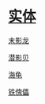 # [实体](/zh_cn/loot_table/entities/README.md)

[末影龙](/zh_cn/loot_table/entities/ender_dragon.md)

[潜影贝](/zh_cn/loot_table/entities/shulker.md)

[海龟](/zh_cn/loot_table/entities/turtle.md)

[铁傀儡](/zh_cn/loot_table/entities/iron_golem.md)

